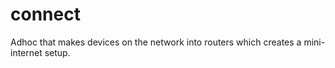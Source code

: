 # connect
Adhoc that makes devices on the network into routers which creates a mini-internet setup.
